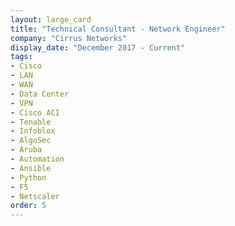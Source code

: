 ```yaml
---
layout: large_card
title: "Technical Consultant - Network Engineer"
company: "Cirrus Networks"
display_date: "December 2017 - Current"
tags:
- Cisco
- LAN
- WAN
- Data Center
- VPN
- Cisco ACI
- Tenable
- Infoblox
- AlgoSec
- Aruba
- Automation
- Ansible
- Python
- F5
- Netscaler
order: 5
---
```


